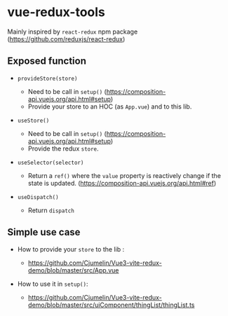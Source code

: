 # vue-redux-tools
Mainly inspired by `react-redux` npm package (https://github.com/reduxjs/react-redux)

Exposed function
-

-  `provideStore(store)`
    - Need to be call in `setup()` (https://composition-api.vuejs.org/api.html#setup)
    - Provide your store to an HOC (as `App.vue`) and to this lib.

-  `useStore()`
    - Need to be call in `setup()` (https://composition-api.vuejs.org/api.html#setup)
    - Provide the redux `store`.

-  `useSelector(selector)`
    - Return a `ref()` where the `value` property is reactively change if the state is updated.
     (https://composition-api.vuejs.org/api.html#ref)

-  `useDispatch()`
    - Return `dispatch`

Simple use case 
-
- How to provide your `store` to the lib :
    - https://github.com/Cjumelin/Vue3-vite-redux-demo/blob/master/src/App.vue

- How to use it in `setup()`:
    - https://github.com/Cjumelin/Vue3-vite-redux-demo/blob/master/src/uiComponent/thingList/thingList.ts